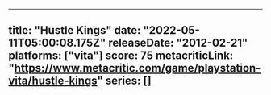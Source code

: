 
---
title: "Hustle Kings"
date: "2022-05-11T05:00:08.175Z"
releaseDate: "2012-02-21"
platforms: ["vita"]
score: 75
metacriticLink: "https://www.metacritic.com/game/playstation-vita/hustle-kings"
series: []
---
